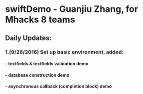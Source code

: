# swiftDemo - Guanjiu Zhang, for Mhacks 8 teams

## Daily Updates:
### 1.(9/26/2016) Set up basic environment, added:
####  - textfields & textfields validation demo
####  - database construction demo
####  - asynchronous callback (completion block) demo
